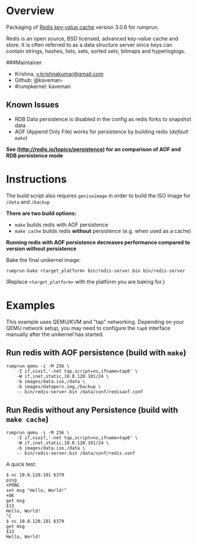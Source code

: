 Overview
========

Packaging of [Redis key-value cache](http://redis.io) version 3.0.6
for rumprun.

Redis is an open source, BSD licensed, advanced key-value cache
and store. It is often referred to as a data structure server
since keys can contain strings, hashes, lists, sets, sorted sets,
bitmaps and hyperloglogs.

###Maintainer

* Krishna, v.krishnakumar@gmail.com
* Github: @kaveman-
* #rumpkernel: kaveman

Known Issues
------------

- RDB Data persistence is disabled in the config as redis forks to snapshot data
- AOF (Append Only File) works for persistence by building redis (*default `make`*)

 **See (http://redis.io/topics/persistence) for an comparison of AOF and RDB persistence mode**


Instructions
============

The build script also requires `genisoimage` in order to build the ISO image
for `/data` and `/backup`

**There are two build options:**
-  `make` builds redis with AOF persistence
-  `make cache` builds redis **without** persistence (e.g. when used as a cache)

**Running redis with AOF persistence decreases performance compared to version without persistence**

Bake the final unikernel image:
```
rumprun-bake <target_platform> bin/redis-server.bin bin/redis-server
```

(Replace `<target_platform>` with the platform you are baking for.)

Examples
========

This example uses QEMU/KVM and "tap" networking. Depending on your QEMU network
setup, you may need to configure the `tap0` interface manually after the
unikernel has started.


Run redis with AOF persistence (build with `make`)
------------------------------------------------------
````
rumprun qemu -i -M 256 \
    -I if,vioif,'-net tap,script=no,ifname=tap0' \
    -W if,inet,static,10.0.120.101/24 \
    -b images/data.iso,/data \
    -b images/datapers.img,/backup \
    -- bin/redis-server.bin /data/conf/redisaof.conf
````

Run Redis without any Persistence (build with `make cache`)
------------------------------------------------------
````
rumprun qemu -i -M 256 \
    -I if,vioif,'-net tap,script=no,ifname=tap0' \
    -W if,inet,static,10.0.120.101/24 \
    -b images/data.iso,/data \
    -- bin/redis-server.bin /data/conf/redis.conf
````


A quick test:

```
$ nc 10.0.120.101 6379
ping
+PONG
set msg "Hello, World!"
+OK
get msg
$13
Hello, World!
^C
$ nc 10.0.120.101 6379
get msg
$13
Hello, World!
```
